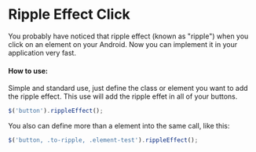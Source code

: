 # Ripple Effect Click

You probably have noticed that ripple effect (known as "ripple") when you click on an element on your Android.
Now you can implement it in your application very fast.

#### How to use:
Simple and standard use, just define the class or element you want to add the ripple effect.
This use will add the ripple effet in all of your buttons.
```javascript
$('button').rippleEffect();
```

You also can define more than a element into the same call, like this:
```javascript
$('button, .to-ripple, .element-test').rippleEffect();
```